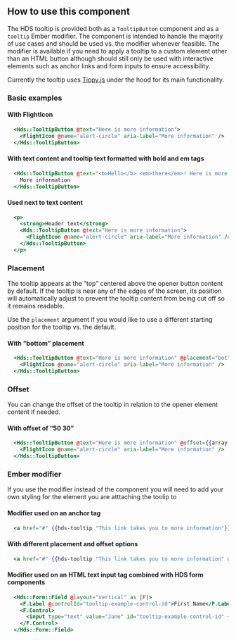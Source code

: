 ## How to use this component

The HDS tooltip is provided both as a `TooltipButton` component and as a `tooltip` Ember modifier. The component is intended to handle the majority of use cases and should be used vs. the modifier whenever feasible. The modifier is available if you need to apply a tooltip to a custom element other than an HTML button although should still only be used with interactive elements such as anchor links and form inputs to ensure accessibility.

Currently the tooltip uses [Tippy.js](https://atomiks.github.io/tippyjs/) under the hood for its main functionality.

<!-- use the same heading order from Guidelines -->
### Basic examples 

#### With FlightIcon
```handlebars
  <Hds::TooltipButton @text="Here is more information">
    <FlightIcon @name="alert-circle" aria-label="More information" />
  </Hds::TooltipButton>
```

#### With text content and tooltip text formatted with bold and em tags
```handlebars
  <Hds::TooltipButton @text="<b>Hello</b> <em>there</em>! Here is more info.">
    More information
  </Hds::TooltipButton>
```

#### Used next to text content
```handlebars
  <p>
    <strong>Header text</strong>
    <Hds::TooltipButton @text="Here is more information">
      <FlightIcon @name="alert-circle" aria-label="More information" />
    </Hds::TooltipButton>
  </p>
```

### Placement

The tooltip appears at the “top” centered above the opener button content by default. If the tooltip is near any of the edges of the screen, its position will automatically adjust to prevent the tooltip content from being cut off so it remains readable.

Use the `placement` argument if you would like to use a different starting position for the tooltip vs. the default.

#### With “bottom” placement

```handlebars
  <Hds::TooltipButton @text="Here is more information" @placement="bottom">
    <FlightIcon @name="alert-circle" aria-label="More information" />
  </Hds::TooltipButton>
```

### Offset

You can change the offset of the tooltip in relation to the opener element content if needed.

#### With offset of “50 30”

```handlebars
  <Hds::TooltipButton @text="Here is more information" @offset={{array 50 30}}>
    <FlightIcon @name="alert-circle" aria-label="More information" />
  </Hds::TooltipButton>
```

### Ember modifier

If you use the modifier instead of the component you will need to add your own styling for the element you are atttaching the toolip to

#### Modifier used on an anchor tag

```handlebars
  <a href="#" {{hds-tooltip "This link takes you to more information"}}>More information</a>
```

#### With different placement and offset options
```handlebars
  <a href="#" {{hds-tooltip "This link takes you to more information" options=(hash placement="right" offset=(array 15 60))}}>More information</a>
```

#### Modifier used on an HTML text input tag combined with HDS form components

```handlebars
  <Hds::Form::Field @layout="vertical" as |F|>
    <F.Label @controlId="tooltip-example-control-id">First Name</F.Label>
    <F.Control>
      <input type="text" value="Jane" id="tooltip-example-control-id" {{hds-tooltip "Here is more information"}} />
    </F.Control>
  </Hds::Form::Field>
```